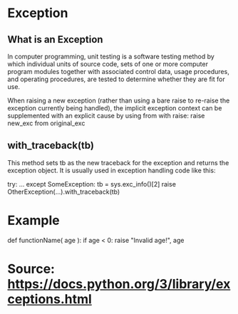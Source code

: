 # Exception

## What is an Exception

In computer programming, unit testing is a software testing method by which individual units of source code, sets of one or more computer program modules together with associated control data, usage procedures, and operating procedures, are tested to determine whether they are fit for use.

When raising a new exception (rather than using a bare raise to re-raise the exception currently being handled), the implicit exception context can be supplemented with an explicit cause by using from with raise:
                                               raise new_exc from original_exc

## with_traceback(tb)

This method sets tb as the new traceback for the exception and returns the exception object. It is usually used in exception handling code like this:

try:
    ...
except SomeException:
    tb = sys.exc_info()[2]
    raise OtherException(...).with_traceback(tb)
    
    
# Example

def functionName( age ):
   if age < 0:
      raise "Invalid age!", age
      
# Source: https://docs.python.org/3/library/exceptions.html
